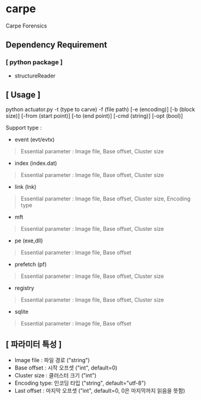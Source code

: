 # carpe
Carpe Forensics

## Dependency Requirement
### [ python package ]
* structureReader

## [ Usage ]
python actuator.py -t (type to carve) -f (file path) [-e (encoding)] [-b (block size)] [-from (start point)] [-to (end point)] [-cmd (string)] [-opt (bool)]

Support type :

* event (evt/evtx)
> Essential parameter : 
> Image file, Base offset, Cluster size

* index (index.dat)
> Essential parameter : 
> Image file, Base offset, Cluster size

* link (lnk)
> Essential parameter : 
> Image file, Base offset, Cluster size, Encoding type

* mft
> Essential parameter :
> Image file, Base offset, Cluster size

* pe (exe,dll)
> Essential parameter : 
> Image file, Base offset

* prefetch (pf)
> Essential parameter : 
> Image file, Base offset, Cluster size

* registry
> Essential parameter : 
> Image file, Base offset, Cluster size

* sqlite
> Essential parameter : 
> Image file, Base offset

## [ 파라미터 특성 ]

* Image file   : 파일 경로 ("string")
* Base offset  : 시작 오프셋 ("int", default=0)
* Cluster size : 클러스터 크기 ("int")
* Encoding type: 인코딩 타입 ("string", default="utf-8")
* Last offset  : 마지막 오프셋 ("int", default=0, 0은 마지막까지 읽음을 뜻함)
